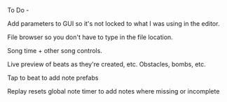 To Do - 

Add parameters to GUI so it's not locked to what I was using in the editor. 

File browser so you don't have to type in the file location. 

Song time + other song controls. 

Live preview of beats as they're created, etc. Obstacles, bombs, etc.

Tap to beat to add note prefabs

Replay resets global note timer to add notes where missing or incomplete